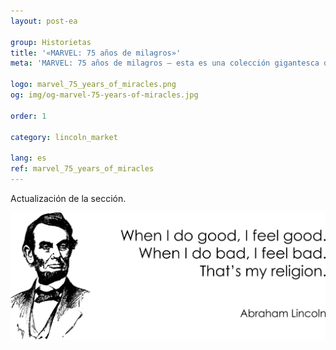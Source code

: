 ```yaml
---
layout: post-ea

group: Historietas
title: '«MARVEL: 75 años de milagros»'
meta: 'MARVEL: 75 años de milagros – esta es una colección gigantesca de las escenas más significativas del emocionante universo cómico de Marvel.'

logo: marvel_75_years_of_miracles.png
og: img/og-marvel-75-years-of-miracles.jpg

order: 1

category: lincoln_market

lang: es
ref: marvel_75_years_of_miracles
---
```


Actualización de la sección.  

<a data-fancybox="gallery" href="/img/programming/Lincoln.png"><img src="/img/programming/Lincoln.png" alt=""></a>
